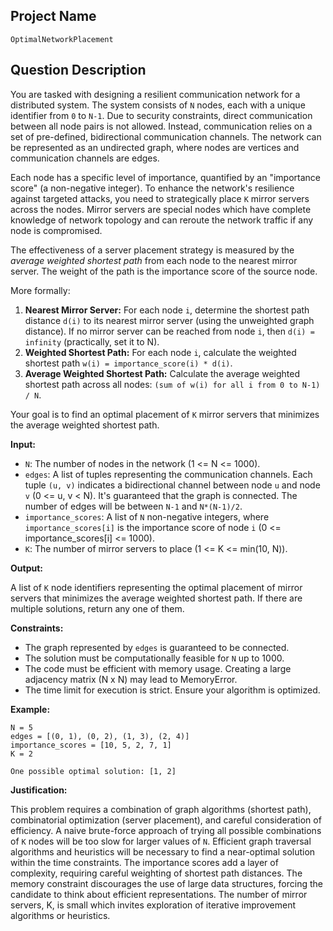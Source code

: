 ## Project Name

`OptimalNetworkPlacement`

## Question Description

You are tasked with designing a resilient communication network for a distributed system. The system consists of `N` nodes, each with a unique identifier from `0` to `N-1`. Due to security constraints, direct communication between all node pairs is not allowed. Instead, communication relies on a set of pre-defined, bidirectional communication channels. The network can be represented as an undirected graph, where nodes are vertices and communication channels are edges.

Each node has a specific level of importance, quantified by an "importance score" (a non-negative integer). To enhance the network's resilience against targeted attacks, you need to strategically place `K` mirror servers across the nodes. Mirror servers are special nodes which have complete knowledge of network topology and can reroute the network traffic if any node is compromised.

The effectiveness of a server placement strategy is measured by the *average weighted shortest path* from each node to the nearest mirror server.  The weight of the path is the importance score of the source node.

More formally:

1.  **Nearest Mirror Server:** For each node `i`, determine the shortest path distance `d(i)` to its nearest mirror server (using the unweighted graph distance). If no mirror server can be reached from node `i`, then `d(i) = infinity` (practically, set it to N).
2.  **Weighted Shortest Path:** For each node `i`, calculate the weighted shortest path `w(i) = importance_score(i) * d(i)`.
3.  **Average Weighted Shortest Path:** Calculate the average weighted shortest path across all nodes: `(sum of w(i) for all i from 0 to N-1) / N`.

Your goal is to find an optimal placement of `K` mirror servers that minimizes the average weighted shortest path.

**Input:**

*   `N`: The number of nodes in the network (1 <= N <= 1000).
*   `edges`: A list of tuples representing the communication channels. Each tuple `(u, v)` indicates a bidirectional channel between node `u` and node `v` (0 <= u, v < N).  It's guaranteed that the graph is connected. The number of edges will be between `N-1` and `N*(N-1)/2`.
*   `importance_scores`: A list of `N` non-negative integers, where `importance_scores[i]` is the importance score of node `i` (0 <= importance_scores[i] <= 1000).
*   `K`: The number of mirror servers to place (1 <= K <= min(10, N)).

**Output:**

A list of `K` node identifiers representing the optimal placement of mirror servers that minimizes the average weighted shortest path.  If there are multiple solutions, return any one of them.

**Constraints:**

*   The graph represented by `edges` is guaranteed to be connected.
*   The solution must be computationally feasible for `N` up to 1000.
*   The code must be efficient with memory usage. Creating a large adjacency matrix (N x N) may lead to MemoryError.
*   The time limit for execution is strict. Ensure your algorithm is optimized.

**Example:**

```
N = 5
edges = [(0, 1), (0, 2), (1, 3), (2, 4)]
importance_scores = [10, 5, 2, 7, 1]
K = 2

One possible optimal solution: [1, 2]
```

**Justification:**

This problem requires a combination of graph algorithms (shortest path), combinatorial optimization (server placement), and careful consideration of efficiency.  A naive brute-force approach of trying all possible combinations of `K` nodes will be too slow for larger values of `N`.  Efficient graph traversal algorithms and heuristics will be necessary to find a near-optimal solution within the time constraints. The importance scores add a layer of complexity, requiring careful weighting of shortest path distances.  The memory constraint discourages the use of large data structures, forcing the candidate to think about efficient representations. The number of mirror servers, K, is small which invites exploration of iterative improvement algorithms or heuristics.
